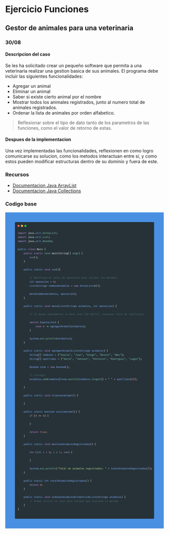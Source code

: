 # Ejercicio Funciones

## Gestor de animales para una veterinaria

### 30/08

#### Descripcion del caso
Se les ha solicitado crear un pequeño software que permita a una veterinaria realizar una gestion basica de sus animales.
El programa debe incluir las siguientes funcionalidades: 
- Agregar un animal
- Eliminar un animal
- Saber si existe cierto animal por el nombre
- Mostrar todos los animales registrados, junto al numero total de animales registrados.
- Ordenar la lista de animales por orden alfabetico.

> Reflexionar sobre el tipo de dato tanto de los parametros de las funciones, como el valor de retorno de estas.

#### Despues de la implementacion
Una vez implementadas las funcionalidades, reflexionen en como logro comunicarse su solucion, como los metodos interactuan entre si, y como estos pueden modificar estructuras dentro de su dominio y fuera de este.

### Recursos

- [Documentacion Java ArrayList](https://docs.oracle.com/en/java/javase/17/docs/api/java.base/java/util/ArrayList.html)
- [Documentacion Java Collections](https://docs.oracle.com/en/java/javase/17/docs/api/java.base/java/util/Collections.html)

### Codigo base

![Codigo](https://github.com/mochaccin/icc490-methods/blob/main/carbon.png)
